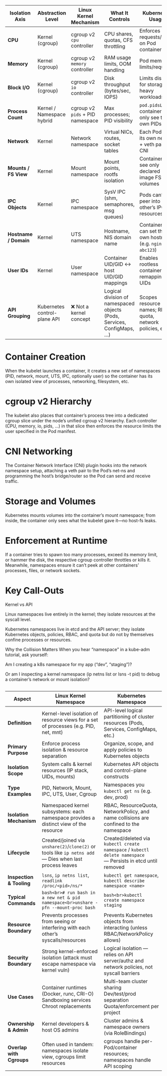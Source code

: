 
| Isolation Axis        | Abstraction Level            | Linux Kernel Mechanism           | What It Controls                                                       | Kubernetes Usage                                            |
| --------------------- | ---------------------------- | -------------------------------- | ---------------------------------------------------------------------- | ----------------------------------------------------------- |
| **CPU**               | Kernel (cgroup)              | cgroup v2 `cpu` controller       | CPU shares, quotas, CFS throttling                                     | Enforces CPU requests/limits on Pod containers              |
| **Memory**            | Kernel (cgroup)              | cgroup v2 `memory` controller    | RAM usage limits, OOM handling                                         | Pod memory limits/requests                                  |
| **Block I/O**         | Kernel (cgroup)              | cgroup v2 `io` controller        | Disk throughput (bytes/sec, IOPS)                                      | Limits disk I/O for storage-heavy workloads                 |
| **Process Count**     | Kernel / Namespace hybrid    | cgroup v2 `pids` + PID namespace | Max processes; PID visibility                                          | `pod.pidsLimit`; containers only see their own PIDs         |
| **Network**           | Kernel                       | Network namespace                | Virtual NICs, routes, socket tables                                    | Each Pod gets its own net-ns + veth pair via CNI            |
| **Mounts / FS View**  | Kernel                       | Mount namespace                  | Mount points, rootfs isolation                                         | Containers see only declared image FS and volumes           |
| **IPC Objects**       | Kernel                       | IPC namespace                    | SysV IPC (shm, semaphores, msg queues)                                 | Pods can’t peer into each other’s IPC resources             |
| **Hostname / Domain** | Kernel                       | UTS namespace                    | Hostname, NIS domain name                                              | Containers can set their own hostname (e.g. `nginx-abc123`) |
| **User IDs**          | Kernel                       | User namespace                   | Container UID/GID ↔ host UID/GID mappings                              | Enables rootless containers by remapping UIDs               |
| **API Grouping**      | Kubernetes control-plane API | ❌ Not a kernel concept           | Logical division of namespaced objects (Pods, Services, ConfigMaps, …) | Scopes resource names; RBAC, quota, network policies, etc.  |



# Container Creation
When the kubelet launches a container, it creates a new set of namespaces (PID, network, mount, UTS, IPC, optionally user) so the container has its own isolated view of processes, networking, filesystem, etc.

# cgroup v2 Hierarchy
The kubelet also places that container’s process tree into a dedicated cgroup slice under the node’s unified cgroup v2 hierarchy. Each controller (CPU, memory, io, pids, …) in that slice then enforces the resource limits the user specified in the Pod manifest.

# CNI Networking
The Container Network Interface (CNI) plugin hooks into the network namespace setup, attaching a veth pair to the Pod’s net-ns and programming the host’s bridge/router so the Pod can send and receive traffic.

# Storage and Volumes
Kubernetes mounts volumes into the container’s mount namespace; from inside, the container only sees what the kubelet gave it—no host-fs leaks.

# Enforcement at Runtime
If a container tries to spawn too many processes, exceed its memory limit, or hammer the disk, the respective cgroup controller throttles or kills it. Meanwhile, namespaces ensure it can’t peek at other containers’ processes, files, or network sockets.


# Key Call-Outs
Kernel vs API

Linux namespaces live entirely in the kernel; they isolate resources at the syscall level.

Kubernetes namespaces live in etcd and the API server; they isolate Kubernetes objects, policies, RBAC, and quota but do not by themselves confine processes or resources.

Why the Collision Matters
When you hear “namespace” in a kube-adm tutorial, ask yourself:

Am I creating a k8s namespace for my app (“dev”, “staging”)?

Or am I inspecting a kernel namespace (ip netns list or lsns -t pid) to debug a container’s network or mount isolation?

##
##



| Aspect                   | Linux Kernel Namespace                                                                                     | Kubernetes Namespace                                                                                            |
| ------------------------ | ---------------------------------------------------------------------------------------------------------- | --------------------------------------------------------------------------------------------------------------- |
| **Definition**           | Kernel-level isolation of resource views for a set of processes (e.g. PID, net, mnt)                       | API-level logical partitioning of cluster resources (Pods, Services, ConfigMaps, etc.)                          |
| **Primary Purpose**      | Enforce process isolation & resource separation                                                            | Organize, scope, and apply policies to Kubernetes objects                                                       |
| **Isolation Scope**      | System calls & kernel resources (IP stack, UIDs, mounts)                                                   | Kubernetes API objects and control-plane constructs                                                             |
| **Type Examples**        | PID, Network, Mount, IPC, UTS, User, Cgroup                                                                | Namespaces you `kubectl get ns` (e.g. dev, prod)                                                                |
| **Isolation Mechanism**  | Namespaced kernel subsystems: each namespace provides a distinct view of the resource                      | RBAC, ResourceQuota, NetworkPolicy, and name collisions are confined to the namespace                           |
| **Lifecycle**            | Created/joined via `unshare(2)`/`clone(2)` or tools like `ip netns add`<br>— Dies when last process leaves | Created/deleted via `kubectl create namespace` / `kubectl delete namespace`<br>— Persists in etcd until removed |
| **Inspection & Tooling** | `lsns`, `ip netns list`, `readlink /proc/<pid>/ns/*`                                                       | `kubectl get namespace`, `kubectl describe namespace <name>`                                                    |
| **Typical Commands**     | `bash<br># run bash in a new net & pid namespace<br>unshare -pfn --mount-proc bash`                        | `bash<br>kubectl create namespace staging`                                                                      |
| **Resource Boundary**    | Prevents processes from seeing or interfering with each other’s syscalls/resources                         | Prevents Kubernetes objects from interacting (unless RBAC/NetworkPolicy allows)                                 |
| **Security Boundary**    | Strong kernel-enforced isolation (attack must escape namespace via kernel vuln)                            | Logical isolation — relies on API server/authz and network policies, not syscall barriers                       |
| **Use Cases**            | Container runtimes (Docker, runc, CRI-O)<br>Sandboxing services<br>Chroot replacements                     | Multi-team cluster sharing<br>Dev/test/prod separation<br>Quota/enforcement per project                         |
| **Ownership & Admin**    | Kernel developers & host OS admins                                                                         | Cluster admins & namespace owners (via RoleBindings)                                                            |
| **Overlap with Cgroups** | Often used in tandem: namespaces isolate view, cgroups limit resources                                     | cgroups handle per-Pod/container resources; namespaces handle API scoping                                       |
